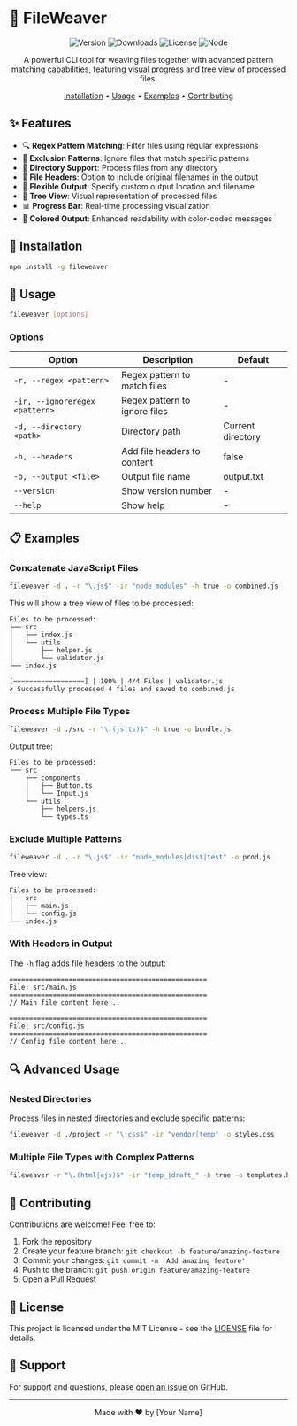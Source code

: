 # 📁 FileWeaver

<div align="center">

![Version](https://img.shields.io/npm/v/fileweaver)
![Downloads](https://img.shields.io/npm/dm/fileweaver)
![License](https://img.shields.io/npm/l/fileweaver)
![Node](https://img.shields.io/node/v/fileweaver)

A powerful CLI tool for weaving files together with advanced pattern matching capabilities, featuring visual progress and tree view of processed files.

[Installation](#installation) •
[Usage](#usage) •
[Examples](#examples) •
[Contributing](#contributing)

</div>

## ✨ Features

- 🔍 **Regex Pattern Matching**: Filter files using regular expressions
- 🚫 **Exclusion Patterns**: Ignore files that match specific patterns
- 📂 **Directory Support**: Process files from any directory
- 📑 **File Headers**: Option to include original filenames in the output
- 🎯 **Flexible Output**: Specify custom output location and filename
- 🌳 **Tree View**: Visual representation of processed files
- 📊 **Progress Bar**: Real-time processing visualization
- 🎨 **Colored Output**: Enhanced readability with color-coded messages

## 🚀 Installation

```bash
npm install -g fileweaver
```

## 🔧 Usage

```bash
fileweaver [options]
```

### Options

| Option | Description | Default |
|--------|-------------|---------|
| `-r, --regex <pattern>` | Regex pattern to match files | - |
| `-ir, --ignoreregex <pattern>` | Regex pattern to ignore files | - |
| `-d, --directory <path>` | Directory path | Current directory |
| `-h, --headers` | Add file headers to content | false |
| `-o, --output <file>` | Output file name | output.txt |
| `--version` | Show version number | - |
| `--help` | Show help | - |

## 📋 Examples

### Concatenate JavaScript Files

```bash
fileweaver -d . -r "\.js$" -ir "node_modules" -h true -o combined.js
```

This will show a tree view of files to be processed:
```
Files to be processed:
├── src
│   ├── index.js
│   └── utils
│       ├── helper.js
│       └── validator.js
└── index.js

[==================] | 100% | 4/4 Files | validator.js
✔ Successfully processed 4 files and saved to combined.js
```

### Process Multiple File Types

```bash
fileweaver -d ./src -r "\.(js|ts)$" -h true -o bundle.js
```

Output tree:
```
Files to be processed:
└── src
    ├── components
    │   ├── Button.ts
    │   └── Input.js
    └── utils
        ├── helpers.js
        └── types.ts
```

### Exclude Multiple Patterns

```bash
fileweaver -d . -r "\.js$" -ir "node_modules|dist|test" -o prod.js
```

Tree view:
```
Files to be processed:
├── src
│   ├── main.js
│   └── config.js
└── index.js
```

### With Headers in Output

The `-h` flag adds file headers to the output:
```
==================================================
File: src/main.js
==================================================
// Main file content here...

==================================================
File: src/config.js
==================================================
// Config file content here...
```

## 🔍 Advanced Usage

### Nested Directories

Process files in nested directories and exclude specific patterns:
```bash
fileweaver -d ./project -r "\.css$" -ir "vendor|temp" -o styles.css
```

### Multiple File Types with Complex Patterns

```bash
fileweaver -r "\.(html|ejs)$" -ir "temp_|draft_" -h true -o templates.html
```

## 🤝 Contributing

Contributions are welcome! Feel free to:

1. Fork the repository
2. Create your feature branch: `git checkout -b feature/amazing-feature`
3. Commit your changes: `git commit -m 'Add amazing feature'`
4. Push to the branch: `git push origin feature/amazing-feature`
5. Open a Pull Request

## 📝 License

This project is licensed under the MIT License - see the [LICENSE](LICENSE.md) file for details.

## 🛟 Support

For support and questions, please [open an issue](https://github.com/c2developers/fileweaver/issues) on GitHub.

---

<div align="center">
Made with ❤️ by [Your Name]
</div>